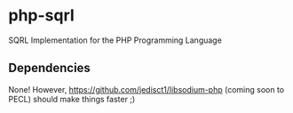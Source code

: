php-sqrl
========

SQRL Implementation for the PHP Programming Language

## Dependencies

None! However, https://github.com/jedisct1/libsodium-php (coming soon to PECL) should make things faster ;)
